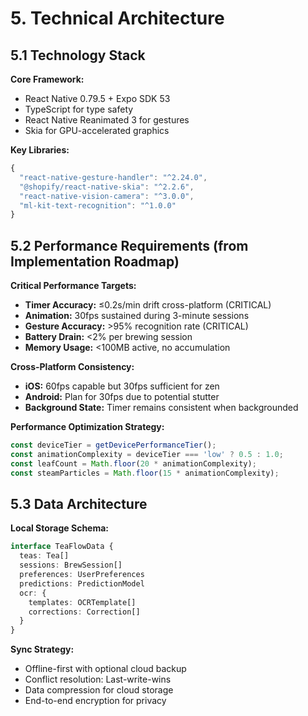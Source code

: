 # 5. Technical Architecture

## 5.1 Technology Stack

**Core Framework:**
- React Native 0.79.5 + Expo SDK 53
- TypeScript for type safety
- React Native Reanimated 3 for gestures
- Skia for GPU-accelerated graphics

**Key Libraries:**
```javascript
{
  "react-native-gesture-handler": "^2.24.0",
  "@shopify/react-native-skia": "^2.2.6",
  "react-native-vision-camera": "^3.0.0",
  "ml-kit-text-recognition": "^1.0.0"
}
```

## 5.2 Performance Requirements (from Implementation Roadmap)

**Critical Performance Targets:**
- **Timer Accuracy:** ≤0.2s/min drift cross-platform (CRITICAL)
- **Animation:** 30fps sustained during 3-minute sessions
- **Gesture Accuracy:** >95% recognition rate (CRITICAL)
- **Battery Drain:** <2% per brewing session
- **Memory Usage:** <100MB active, no accumulation

**Cross-Platform Consistency:**
- **iOS:** 60fps capable but 30fps sufficient for zen
- **Android:** Plan for 30fps due to potential stutter
- **Background State:** Timer remains consistent when backgrounded

**Performance Optimization Strategy:**
```typescript
const deviceTier = getDevicePerformanceTier();
const animationComplexity = deviceTier === 'low' ? 0.5 : 1.0;
const leafCount = Math.floor(20 * animationComplexity);
const steamParticles = Math.floor(15 * animationComplexity);
```

## 5.3 Data Architecture

**Local Storage Schema:**
```typescript
interface TeaFlowData {
  teas: Tea[]
  sessions: BrewSession[]
  preferences: UserPreferences
  predictions: PredictionModel
  ocr: {
    templates: OCRTemplate[]
    corrections: Correction[]
  }
}
```

**Sync Strategy:**
- Offline-first with optional cloud backup
- Conflict resolution: Last-write-wins
- Data compression for cloud storage
- End-to-end encryption for privacy

